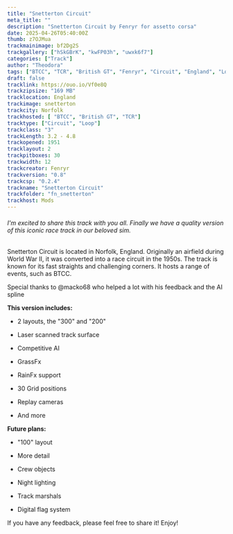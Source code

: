 ```yaml
---
title: "Snetterton Circuit"
meta_title: ""
description: "Snetterton Circuit by Fenryr for assetto corsa"
date: 2025-04-26T05:40:00Z
thumb: z7OJMua
trackmainimage: bf2Dg2S
trackgallery: ["hSkGBrK", "kwFP03h", "uwxk6f7"]
categories: ["Track"]
author: "Theodora"
tags: ["BTCC", "TCR", "British GT", "Fenryr", "Circuit", "England", "Loop"]
draft: false
tracklink: https://ouo.io/Vf0e8Q
trackzipsize: "169 MB"
tracklocation: England
trackimage: snetterton
trackcity: Norfolk
trackhosted: [ "BTCC", "British GT", "TCR"]
tracktype: ["Circuit", "Loop"]
trackclass: "3" 
trackLength: 3.2 - 4.8
trackopened: 1951
tracklayout: 2
trackpitboxes: 30
trackwidth: 12
trackcreator: Fenryr
trackversion: "0.8"
trackcsp: "0.2.4"
trackname: "Snetterton Circuit"
trackfolder: "fn_snetterton"
trackhost: Mods
---
```


###### I'm excited to share this track with you all. Finally we have a quality version of this iconic race track in our beloved sim.

Snetterton Circuit is located in Norfolk, England. Originally an airfield during World War II, it was converted into a race circuit in the 1950s. The track is known for its fast straights and challenging corners. It hosts a range of events, such as BTCC.

Special thanks to @macko68 who helped a lot with his feedback and the AI spline

**This version includes:**
- 2 layouts, the "300" and "200"

- Laser scanned track surface

- Competitive AI

- GrassFx

- RainFx support

- 30 Grid positions

- Replay cameras

- And more

**Future plans:**

- "100" layout

- More detail

- Crew objects

- Night lighting

- Track marshals

- Digital flag system

If you have any feedback, please feel free to share it! 
Enjoy!